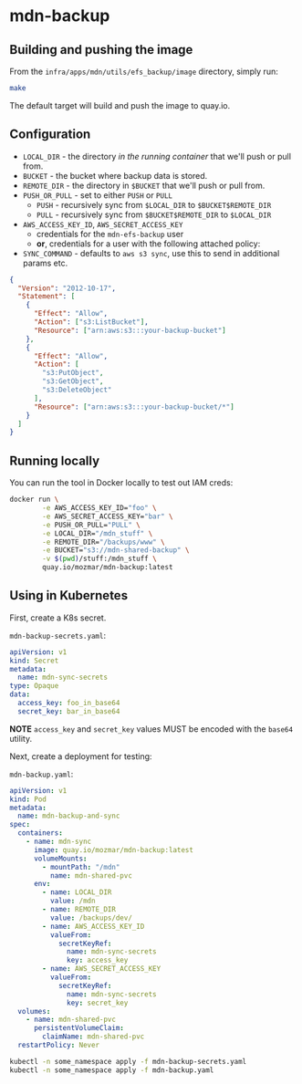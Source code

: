 # mdn-backup

## Building and pushing the image

From the `infra/apps/mdn/utils/efs_backup/image` directory, simply run:

```bash
make
```

The default target will build and push the image to quay.io.

## Configuration

- `LOCAL_DIR` - the directory *in the running container* that we'll push or pull from.
- `BUCKET` - the bucket where backup data is stored. 
- `REMOTE_DIR` - the directory in `$BUCKET` that we'll push or pull from.
- `PUSH_OR_PULL` - set to either `PUSH` or `PULL`
  - `PUSH` - recursively sync from `$LOCAL_DIR` to `$BUCKET$REMOTE_DIR`
  - `PULL` - recursively sync from `$BUCKET$REMOTE_DIR` to `$LOCAL_DIR`
- `AWS_ACCESS_KEY_ID`, `AWS_SECRET_ACCESS_KEY`
	- credentials for the `mdn-efs-backup` user
	- **or**, credentials for a user with the following attached policy:
- `SYNC_COMMAND` - defaults to `aws s3 sync`, use this to send in additional params etc.

```json
{
  "Version": "2012-10-17",
  "Statement": [
    {
      "Effect": "Allow",
      "Action": ["s3:ListBucket"],
      "Resource": ["arn:aws:s3:::your-backup-bucket"]
    },
    {
      "Effect": "Allow",
      "Action": [
        "s3:PutObject",
        "s3:GetObject",
        "s3:DeleteObject"
      ],
      "Resource": ["arn:aws:s3:::your-backup-bucket/*"]
    }
  ]
}
```

## Running locally

You can run the tool in Docker locally to test out IAM creds:

```bash
docker run \
        -e AWS_ACCESS_KEY_ID="foo" \
        -e AWS_SECRET_ACCESS_KEY="bar" \
        -e PUSH_OR_PULL="PULL" \
        -e LOCAL_DIR="/mdn_stuff" \
        -e REMOTE_DIR="/backups/www" \
        -e BUCKET="s3://mdn-shared-backup" \
        -v $(pwd)/stuff:/mdn_stuff \
        quay.io/mozmar/mdn-backup:latest
```


## Using in Kubernetes

First, create a K8s secret.

`mdn-backup-secrets.yaml`:

```yaml
apiVersion: v1
kind: Secret
metadata:
  name: mdn-sync-secrets
type: Opaque
data:
  access_key: foo_in_base64
  secret_key: bar_in_base64
```

**NOTE** `access_key` and `secret_key` values MUST be encoded with the `base64` utility.

Next, create a deployment for testing:

`mdn-backup.yaml`:

```yaml
apiVersion: v1
kind: Pod
metadata:
  name: mdn-backup-and-sync
spec:
  containers:
    - name: mdn-sync
      image: quay.io/mozmar/mdn-backup:latest
      volumeMounts:
        - mountPath: "/mdn"
          name: mdn-shared-pvc
      env:
        - name: LOCAL_DIR
          value: /mdn
        - name: REMOTE_DIR
          value: /backups/dev/
        - name: AWS_ACCESS_KEY_ID
          valueFrom:
            secretKeyRef:
              name: mdn-sync-secrets
              key: access_key
        - name: AWS_SECRET_ACCESS_KEY
          valueFrom:
            secretKeyRef:
              name: mdn-sync-secrets
              key: secret_key
  volumes:
    - name: mdn-shared-pvc
      persistentVolumeClaim:
        claimName: mdn-shared-pvc
  restartPolicy: Never
```


```bash
kubectl -n some_namespace apply -f mdn-backup-secrets.yaml
kubectl -n some_namespace apply -f mdn-backup.yaml
```
